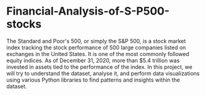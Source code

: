 # Financial-Analysis-of-S-P500-stocks

The Standard and Poor's 500, or simply the S&P 500, is a stock market index tracking the stock performance of 500 large companies listed on exchanges in the United States. 
It is one of the most commonly followed equity indices. As of December 31, 2020, more than $5.4 trillion was invested in assets tied to the performance of the index. 
In this project, we will try to understand the dataset, analyse it, and perform data visualizations using various Python libraries to find patterns and insights within the dataset. 
